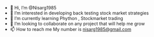 - 👋 Hi, I’m @Nisarg1985
- 👀 I’m interested in developing back testing stock market strategies 
- 🌱 I’m currently learning Phython , Stockmarket trading
- 💞️ I’m looking to collaborate on any project that will help me grow
- 📫 How to reach me My number is nisarg1985@gmail.com

<!---
Nisarg1985/Nisarg1985 is a ✨ special ✨ repository because its `README.md` (this file) appears on your GitHub profile.
You can click the Preview link to take a look at your changes.
--->

